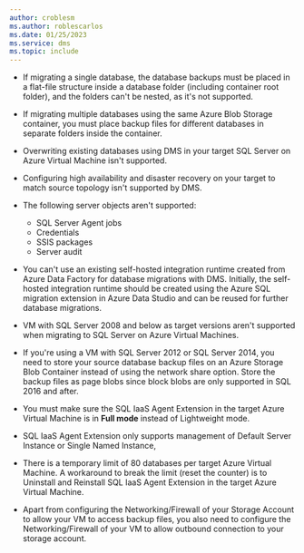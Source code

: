 ```yaml
---
author: croblesm
ms.author: roblescarlos
ms.date: 01/25/2023
ms.service: dms
ms.topic: include
---
```


- If migrating a single database, the database backups must be placed in a flat-file structure inside a database folder (including container root folder), and the folders can't be nested, as it's not supported.
- If migrating multiple databases using the same Azure Blob Storage container, you must place backup files for different databases in separate folders inside the container.
- Overwriting existing databases using DMS in your target SQL Server on Azure Virtual Machine isn't supported.
- Configuring high availability and disaster recovery on your target to match source topology isn't supported by DMS.
- The following server objects aren't supported:
   - SQL Server Agent jobs
   - Credentials
   - SSIS packages
   - Server audit

- You can't use an existing self-hosted integration runtime created from Azure Data Factory for database migrations with DMS. Initially, the self-hosted integration runtime should be created using the Azure SQL migration extension in Azure Data Studio and can be reused for further database migrations.
- VM with SQL Server 2008 and below as target versions aren't supported when migrating to SQL Server on Azure Virtual Machines.
- If you're using a VM with SQL Server 2012 or SQL Server 2014, you need to store your source database backup files on an Azure Storage Blob Container instead of using the network share option. Store the backup files as page blobs since block blobs are only supported in SQL 2016 and after.
- You must make sure the SQL IaaS Agent Extension in the target Azure Virtual Machine is in **Full mode** instead of Lightweight mode.
- SQL IaaS Agent Extension  only supports management of Default Server Instance or Single Named Instance,
- There is a temporary limit of 80 databases per target Azure Virtual Machine. A workaround to break the limit (reset the counter) is to Uninstall and Reinstall SQL IaaS Agent Extension in the target Azure Virtual Machine.
- Apart from configuring the Networking/Firewall of your Storage Account to allow your VM to access backup files, you also need to configure the Networking/Firewall of your VM to allow outbound connection to your storage account.

